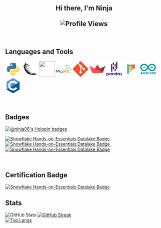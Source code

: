 
                                                             
<h2 align="center">Hi there, I'm Ninja <br><br><img src="https://komarev.com/ghpvc/?username=Ninja-06&label=Profile_Views" alt="Profile Views"> </h1>


<br>

## Languages and Tools
<p>
  <img src="https://github.com/devicons/devicon/blob/master/icons/python/python-original.svg" width="50" Height="50">
  <img src="https://github.com/devicons/devicon/blob/master/icons/flask/flask-original.svg" width="50" Height="50">
  <img src="https://cdn.icon-icons.com/icons2/2699/PNG/512/snowflake_logo_icon_167979.png" width="50" Height="50">
  <img src="https://github.com/devicons/devicon/blob/master/icons/mysql/mysql-original-wordmark.svg" width="50" Height="50">
  <img src="https://github.com/devicons/devicon/blob/master/icons/git/git-original.svg" width="50" Height="50">
  <img src="https://github.com/devicons/devicon/blob/master/icons/streamlit/streamlit-original.svg" width="50" Height="50">
  <img src="https://github.com/devicons/devicon/blob/master/icons/pandas/pandas-original-wordmark.svg" width="50" Height="50">
  <img src="https://github.com/devicons/devicon/blob/master/icons/pytest/pytest-original.svg" width="50" Height="50">
  <img src="https://github.com/devicons/devicon/blob/master/icons/arduino/arduino-original-wordmark.svg" width="50" Height="50">
  <img src="https://github.com/devicons/devicon/blob/master/icons/c/c-original.svg" width="50" Height="50">
</p>
<br>


## Badges
[![@ninja06's Holopin badges](https://holopin.me/ninja06)](https://holopin.io/@ninja06)
<p>
<a href="https://achieve.snowflake.com/5be2f9e9-a7a1-4f46-a430-090a4b9a3a4f#gs.83dsza" target="_blank">
    <img src="https://camo.githubusercontent.com/d4620947d67a235e85d8686605b71b703fda71afaeb73079a9c91e50ead34c8e/68747470733a2f2f74656d706c617465732e696d616765732e63726564656e7469616c2e6e65742f313639373132333730353338393339303734353638393332383335303731362e706e67" alt="Snowflake Hands-on-Essentials Datalake Badge" width="150" Height="150">
</a>
&nbsp;&nbsp;
<a href="https://www.credly.com/badges/8a291a3f-e742-43a9-8111-ba9f54b7759c/public_url" target="_blank">
    <img src="https://images.credly.com/images/2784d0d8-327c-406f-971e-9f0e15097003/image.png" alt="Snowflake Hands-on-Essentials Datalake Badge" width="150" Height="150">
</a>
&nbsp;&nbsp;
<a href="https://www.credly.com/badges/06109387-66aa-464b-9222-7722fabad456/public_url" target="_blank">
    <img src="https://images.credly.com/size/680x680/images/97fcc871-a820-4143-adf2-62517026cb58/Essentials-Data-Warehouse_2x.png" alt="Snowflake Hands-on-Essentials Datalake Badge" width="150" Height="150">
</a>
</p>
<br>

## Certification Badge
<a href="https://achieve.snowflake.com/372715fe-9663-4ad8-ab8f-fc55b981f6b9?record_view=true#gs.1o7jfy" target="_blank">
    <img src="https://templates.images.credential.net/16968851581212812192169160850019.png" alt="Snowflake Hands-on-Essentials Datalake Badge" width="150" Height="150">
</a>
<br>

## Stats 
![GitHub Stats](https://github-readme-stats.vercel.app/api?username=Ninja-06&show_icons=true&theme=github_dark)
[![GitHub Streak](https://github-readme-streak-stats.herokuapp.com?user=Ninja-06&theme=github-dark-blue)](https://git.io/streak-stats)<br>
[![Top Langs](https://github-readme-stats.vercel.app/api/top-langs/?username=Ninja-06&layout=donut-vertical&theme=github_dark)](https://github.com/anuraghazra/github-readme-stats)



